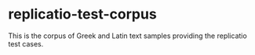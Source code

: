 # replicatio-test-corpus
This is the corpus of Greek and Latin text samples providing the replicatio test cases.
